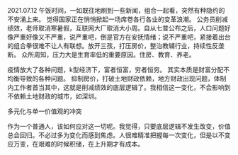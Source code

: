2021.07.12
午饭时间，一如既往地刷到一些新闻，组合一起看，突然有种隐约的不安涌上来。
觉得国家正在悄悄掀起一场席卷各行各业的变革浪潮。
公务员削减绩效，老师取消寒暑假，互联网大厂取消大小周。自从七普公布之后，人口问题好像严重好像又不严重，说严重吧，倒是官方在安抚情绪；说不严重吧，紧接着出台的组合拳很难不让人有联想。放开三孩，打压房价，整治教辅行业，持续性反垄断。
众所周知，压力大是生育率低的重要原因。住房、教育、养老。

疫情放大了各种问题，k型经济下，富者恒富，穷者恒穷。
其实本质是财富分配不均衡导致的各种问题。
抑制房价，打破土地财政依赖，地方财政出现问题，体制内工作者首当其中，这就是削减绩效的底层逻辑了。我相信这一变化，不会影响到不依赖土地财政的城市，如深圳。



多元化与单一价值观的冲突


作为一个普通人，该如何应对这一切呢。我觉得，只要底层逻辑不发生改变，价值总会回归。不必过多为变化而感到焦虑。人很难精准把握每一次变化，但是以不变应万变，在艰难的时候积储，在上升期才有成本。